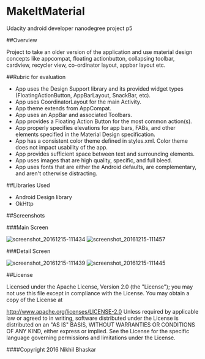 # MakeItMaterial
Udacity android developer nanodegree project p5

##Overview

Project to take an older version of the application and use material design concepts like appcompat, floating actionbutton,
collapsing toolbar, cardview, recycler view, co-ordinator layout, appbar layout etc.

##Rubric for evaluation

* App uses the Design Support library and its provided widget types (FloatingActionButton, AppBarLayout, SnackBar, etc).
* App uses CoordinatorLayout for the main Activity.
* App theme extends from AppCompat.
* App uses an AppBar and associated Toolbars.
* App provides a Floating Action Button for the most common action(s).
* App properly specifies elevations for app bars, FABs, and other elements specified in the Material Design specification.
* App has a consistent color theme defined in styles.xml. Color theme does not impact usability of the app.
* App provides sufficient space between text and surrounding elements.
* App uses images that are high quality, specific, and full bleed.
* App uses fonts that are either the Android defaults, are complementary, and aren't otherwise distracting.

##Libraries Used

* Android Design library
* OkHttp

##Screenshots

###Main Screen

![screenshot_20161215-111434](https://cloud.githubusercontent.com/assets/19944703/21213623/dc96c006-c2bb-11e6-9036-4acb70b6d5ea.png)   ![screenshot_20161215-111457](https://cloud.githubusercontent.com/assets/19944703/21213635/f1335272-c2bb-11e6-8e13-876db3060755.png)

###Detail Screen

![screenshot_20161215-111439](https://cloud.githubusercontent.com/assets/19944703/21213686/2958c54c-c2bc-11e6-8a51-11046ca5bf12.png)    ![screenshot_20161215-111445](https://cloud.githubusercontent.com/assets/19944703/21213688/2c20f380-c2bc-11e6-948f-b8e7dbbbcde9.png)


##License

Licensed under the Apache License, Version 2.0 (the "License"); you may not use this file except in compliance with the License. You may obtain a copy of the License at

http://www.apache.org/licenses/LICENSE-2.0
Unless required by applicable law or agreed to in writing, software distributed under the License is distributed on an "AS IS" BASIS, WITHOUT WARRANTIES OR CONDITIONS OF ANY KIND, either express or implied. See the License for the specific language governing permissions and limitations under the License.

####Copyright 2016 Nikhil Bhaskar
